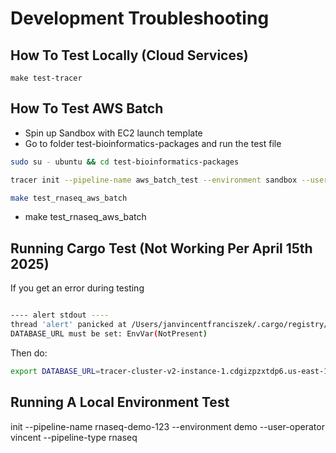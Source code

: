

# Development Troubleshooting 

## How To Test Locally (Cloud Services)

```
make test-tracer
```


## How To Test AWS Batch 
- Spin up Sandbox with EC2 launch template
- Go to folder test-bioinformatics-packages  and run the test file 


```bash
sudo su - ubuntu && cd test-bioinformatics-packages 
```
```bash
tracer init --pipeline-name aws_batch_test --environment sandbox --user-operator vincent --pipeline-type aws_batch_rnaseq

```
```bash
make test_rnaseq_aws_batch
```

- make test_rnaseq_aws_batch

## Running Cargo Test (Not Working Per April 15th 2025)
If you get an error during testing 

```bash

---- alert stdout ----
thread 'alert' panicked at /Users/janvincentfranciszek/.cargo/registry/src/index.crates.io-6f17d22bba15001f/sqlx-postgres-0.8.3/src/testing/mod.rs:78:44:
DATABASE_URL must be set: EnvVar(NotPresent)
```

Then do:

```bash
export DATABASE_URL=tracer-cluster-v2-instance-1.cdgizpzxtdp6.us-east-1.rds.amazonaws.com:5432/tracer_db
```

## Running A Local Environment Test
init --pipeline-name rnaseq-demo-123 --environment demo --user-operator vincent --pipeline-type rnaseq